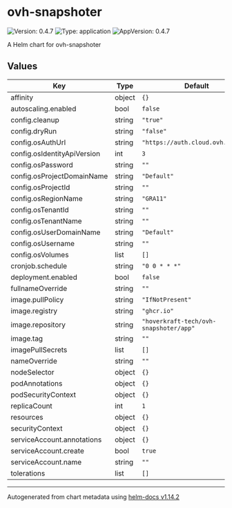 # ovh-snapshoter

![Version: 0.4.7](https://img.shields.io/badge/Version-0.4.7-informational?style=flat-square) ![Type: application](https://img.shields.io/badge/Type-application-informational?style=flat-square) ![AppVersion: 0.4.7](https://img.shields.io/badge/AppVersion-0.4.7-informational?style=flat-square)

A Helm chart for ovh-snapshoter

## Values

| Key | Type | Default | Description |
|-----|------|---------|-------------|
| affinity | object | `{}` |  |
| autoscaling.enabled | bool | `false` |  |
| config.cleanup | string | `"true"` |  |
| config.dryRun | string | `"false"` |  |
| config.osAuthUrl | string | `"https://auth.cloud.ovh.net/v3"` |  |
| config.osIdentityApiVersion | int | `3` |  |
| config.osPassword | string | `""` |  |
| config.osProjectDomainName | string | `"Default"` |  |
| config.osProjectId | string | `""` |  |
| config.osRegionName | string | `"GRA11"` |  |
| config.osTenantId | string | `""` |  |
| config.osTenantName | string | `""` |  |
| config.osUserDomainName | string | `"Default"` |  |
| config.osUsername | string | `""` |  |
| config.osVolumes | list | `[]` |  |
| cronjob.schedule | string | `"0 0 * * *"` |  |
| deployment.enabled | bool | `false` |  |
| fullnameOverride | string | `""` |  |
| image.pullPolicy | string | `"IfNotPresent"` |  |
| image.registry | string | `"ghcr.io"` |  |
| image.repository | string | `"hoverkraft-tech/ovh-snapshoter/app"` |  |
| image.tag | string | `""` |  |
| imagePullSecrets | list | `[]` |  |
| nameOverride | string | `""` |  |
| nodeSelector | object | `{}` |  |
| podAnnotations | object | `{}` |  |
| podSecurityContext | object | `{}` |  |
| replicaCount | int | `1` |  |
| resources | object | `{}` |  |
| securityContext | object | `{}` |  |
| serviceAccount.annotations | object | `{}` |  |
| serviceAccount.create | bool | `true` |  |
| serviceAccount.name | string | `""` |  |
| tolerations | list | `[]` |  |

----------------------------------------------
Autogenerated from chart metadata using [helm-docs v1.14.2](https://github.com/norwoodj/helm-docs/releases/v1.14.2)
